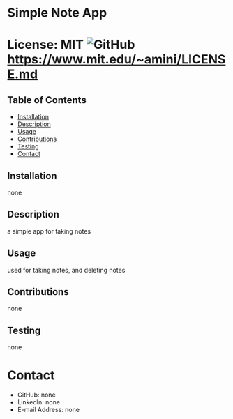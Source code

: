 

# Simple Note App
# License: MIT ![GitHub](https://img.shields.io/github/license/MatthewMoraga/README_Generator) https://www.mit.edu/~amini/LICENSE.md 

## Table of Contents
* [Installation](#installation)
* [Description](#description)
* [Usage](#usage)
* [Contributions](#contributions)
* [Testing](#testing)
* [Contact](#contact)

## Installation
none
## Description
a simple app for taking notes
## Usage
used for taking notes, and deleting notes
## Contributions
none
## Testing
none

# Contact
* GitHub: none
* LinkedIn: none
* E-mail Address: none
